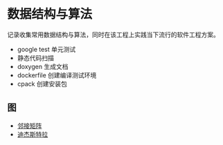 # 数据结构与算法

记录收集常用数据结构与算法，同时在该工程上实践当下流行的软件工程方案。

- google test 单元测试
- 静态代码扫描
- doxygen 生成文档
- dockerfile 创建编译测试环境
- cpack 创建安装包

## 图

- [邻接矩阵](https://github.com/lbcqc/algorithms_and_data_structures/tree/master/graph/AdjacencyMatrix)
- [迪杰斯特拉](https://github.com/lbcqc/algorithms_and_data_structures/tree/master/graph/Dijkstra)
